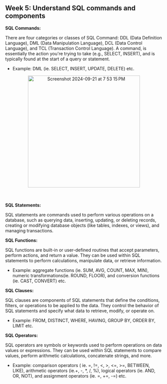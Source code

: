 <h2>Week 5: Understand SQL commands and components</h2>

<b>SQL Commands:</b>
<p>There are four categories or classes of SQL Command: DDL (Data Definition Language), DML (Data Manipulation Language), DCL (Data Control Language), and TCL (Transaction Control Language). A command, is essentially the action you're trying to take (e.g., SELECT, INSERT), and is typically found at the start of a query or statement.
</p>
<ul><li>Example: DML (ie. SELECT, INSERT, UPDATE, DELETE) etc.</li></ul>
<center><img width="359" alt="Screenshot 2024-09-21 at 7 53 15 PM" src="https://github.com/user-attachments/assets/06046194-be7c-47b9-aed4-2dc446112fda"></center>
<br></br>

<b>SQL Statements:</b>
<p>SQL statements are commands used to perform various operations on a database, such as querying data, inserting, updating, or deleting records, creating or modifying database objects (like tables, indexes, or views), and managing transactions.</p> 

<b>SQL Functions:</b>
<p>SQL functions are built-in or user-defined routines that accept parameters, perform actions, and return a value. They can be used within SQL statements to perform calculations, manipulate data, or retrieve information.</p>
<ul><li>Example: aggregate functions (ie. SUM, AVG, COUNT, MAX, MIN), numeric transformations(ie. ROUND, FLOOR), and conversion functions (ie. CAST, CONVERT) etc.</li></ul>

<b>SQL Clauses:</b>
<p>SQL clauses are components of SQL statements that define the conditions, filters, or operations to be applied to the data. They control the behavior of SQL statements and specify what data to retrieve, modify, or operate on.</p>
<ul><li>Example: FROM, DISTINCT, WHERE, HAVING, GROUP BY, ORDER BY, LIMIT etc. </li></ul>

<b>SQL Operators:</b>
<p>SQL operators are symbols or keywords used to perform operations on data values or expressions. They can be used within SQL statements to compare values, perform arithmetic calculations, concatenate strings, and more.</p>
<ul><li>Example: comparison operators ( ie. =, !=, <, >, <=, >=, BETWEEN, LIKE), arithmetic operators (ie.+, -, *, /, %), logical operators (ie. AND, OR, NOT), and assignment operators (ie. =, +=, -=) etc.</li></ul>
